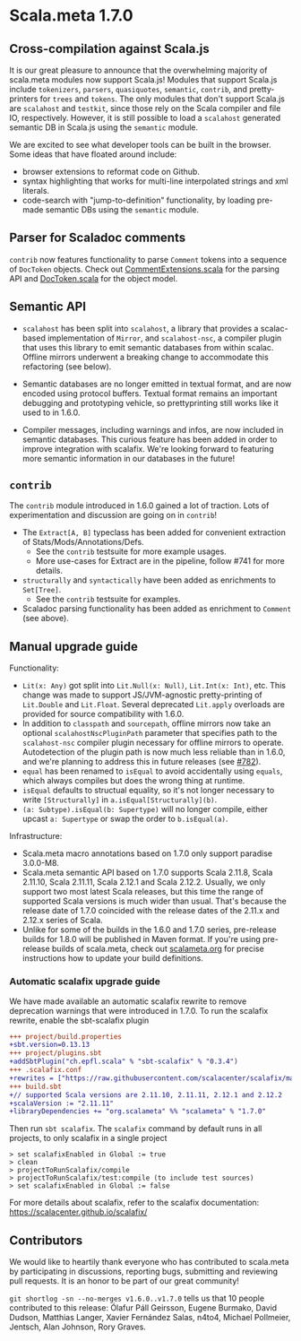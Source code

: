 # Scala.meta 1.7.0

## Cross-compilation against Scala.js

It is our great pleasure to announce that the overwhelming majority of scala.meta modules now support Scala.js!
Modules that support Scala.js include `tokenizers`, `parsers`, `quasiquotes`, `semantic`, `contrib`, and pretty-printers for `trees` and `tokens`.
The only modules that don't support Scala.js are `scalahost` and `testkit`, since those rely on the Scala compiler and file IO, respectively.
However, it is still possible to load a `scalahost` generated semantic DB in Scala.js using the `semantic` module.

We are excited to see what developer tools can be built in the browser.
Some ideas that have floated around include:

- browser extensions to reformat code on Github.
- syntax highlighting that works for multi-line interpolated strings and xml literals.
- code-search with "jump-to-definition" functionality, by loading pre-made semantic DBs using the `semantic` module.


## Parser for Scaladoc comments

`contrib` now features functionality to parse `Comment` tokens into a sequence of `DocToken` objects.
Check out [CommentExtensions.scala](https://github.com/scalameta/scalameta/blob/v1.7.0/scalameta/contrib/shared/src/main/scala/scala/meta/contrib/implicits/CommentExtensions.scala) for the parsing API and [DocToken.scala](https://github.com/scalameta/scalameta/blob/v1.7.0/scalameta/contrib/shared/src/main/scala/scala/meta/contrib/DocToken.scala) for the object model.

## Semantic API

- `scalahost` has been split into `scalahost`, a library that provides a scalac-based implementation of `Mirror`,
and `scalahost-nsc`, a compiler plugin that uses this library to emit semantic databases from within scalac.
Offline mirrors underwent a breaking change to accommodate this refactoring (see below).

- Semantic databases are no longer emitted in textual format, and are now encoded using protocol buffers.
Textual format remains an important debugging and prototyping vehicle, so prettyprinting still works like it used to in 1.6.0.

- Compiler messages, including warnings and infos, are now included in semantic databases.
This curious feature has been added in order to improve integration with scalafix.
We're looking forward to featuring more semantic information in our databases in the future!

## `contrib`

The `contrib` module introduced in 1.6.0 gained a lot of traction.
Lots of experimentation and discussion are going on in `contrib`!

- The `Extract[A, B]` typeclass has been added for convenient extraction of Stats/Mods/Annotations/Defs.
  - See the `contrib` testsuite for more example usages.
  - More use-cases for Extract are in the pipeline, follow #741 for more details.
- `structurally` and `syntactically` have been added as enrichments to `Set[Tree]`.
  - See the `contrib` testsuite for examples.
- Scaladoc parsing functionality has been added as enrichment to `Comment` (see above).

## Manual upgrade guide

Functionality:
- `Lit(x: Any)` got split into `Lit.Null(x: Null)`, `Lit.Int(x: Int)`, etc.
  This change was made to support JS/JVM-agnostic pretty-printing of `Lit.Double` and `Lit.Float`.
  Several deprecated `Lit.apply` overloads are provided for source compatibility with 1.6.0.
- In addition to `classpath` and `sourcepath`, offline mirrors now take an optional `scalahostNscPluginPath` parameter
that specifies path to the `scalahost-nsc` compiler plugin necessary for offline mirrors to operate.
Autodetection of the plugin path is now much less reliable than in 1.6.0,
and we're planning to address this in future releases (see [#782](https://github.com/scalameta/scalameta/issues/782)).
- `equal` has been renamed to `isEqual` to avoid accidentally using `equals`,
which always compiles but does the wrong thing at runtime.
- `isEqual` defaults to structual equality, so it's not longer necessary to
write `[Structurally]` in `a.isEqual[Structurally](b)`.
- `(a: Subtype).isEqual(b: Supertype)` will no longer compile, either upcast
`a: Supertype` or swap the order to `b.isEqual(a)`.

Infrastructure:
- Scala.meta macro annotations based on 1.7.0 only support paradise 3.0.0-M8.
- Scala.meta semantic API based on 1.7.0 supports Scala 2.11.8, Scala 2.11.10, Scala 2.11.11, Scala 2.12.1 and Scala 2.12.2.
  Usually, we only support two most latest Scala releases, but this time the range of supported Scala versions is much wider than usual.
  That's because the release date of 1.7.0 coincided with the release dates of the 2.11.x and 2.12.x series of Scala.
- Unlike for some of the builds in the 1.6.0 and 1.7.0 series, pre-release builds for 1.8.0
will be published in Maven format.
If you're using pre-release builds of scala.meta, check out [scalameta.org](http://scalameta.org/#Gettingstarted)
for precise instructions how to update your build definitions.

### Automatic scalafix upgrade guide

We have made available an automatic scalafix rewrite to remove deprecation warnings that were introduced in 1.7.0.
To run the scalafix rewrite, enable the sbt-scalafix plugin

```diff
+++ project/build.properties
+sbt.version=0.13.13
+++ project/plugins.sbt
+addSbtPlugin("ch.epfl.scala" % "sbt-scalafix" % "0.3.4")
+++ .scalafix.conf
+rewrites = ["https://raw.githubusercontent.com/scalacenter/scalafix/master/scalafix-core/src/main/scala/scalafix/rewrite/Scalameta17.scala"]
+++ build.sbt
+// supported Scala versions are 2.11.10, 2.11.11, 2.12.1 and 2.12.2
+scalaVersion := "2.11.11"
+libraryDependencies += "org.scalameta" %% "scalameta" % "1.7.0"
```

Then run `sbt scalafix`. The `scalafix` command by default runs in all projects,
to only scalafix in a single project
```
> set scalafixEnabled in Global := true
> clean
> projectToRunScalafix/compile
> projectToRunScalafix/test:compile (to include test sources)
> set scalafixEnabled in Global := false
```

For more details about scalafix, refer to the scalafix documentation: https://scalacenter.github.io/scalafix/

## Contributors

We would like to heartily thank everyone who has contributed to scala.meta by participating in discussions,
reporting bugs, submitting and reviewing pull requests. It is an honor to be part of our great community!

`git shortlog -sn --no-merges v1.6.0..v1.7.0` tells us that 10 people contributed to this release:
Ólafur Páll Geirsson, Eugene Burmako, David Dudson, Matthias Langer, Xavier Fernández Salas,
n4to4, Michael Pollmeier, Jentsch, Alan Johnson, Rory Graves.
